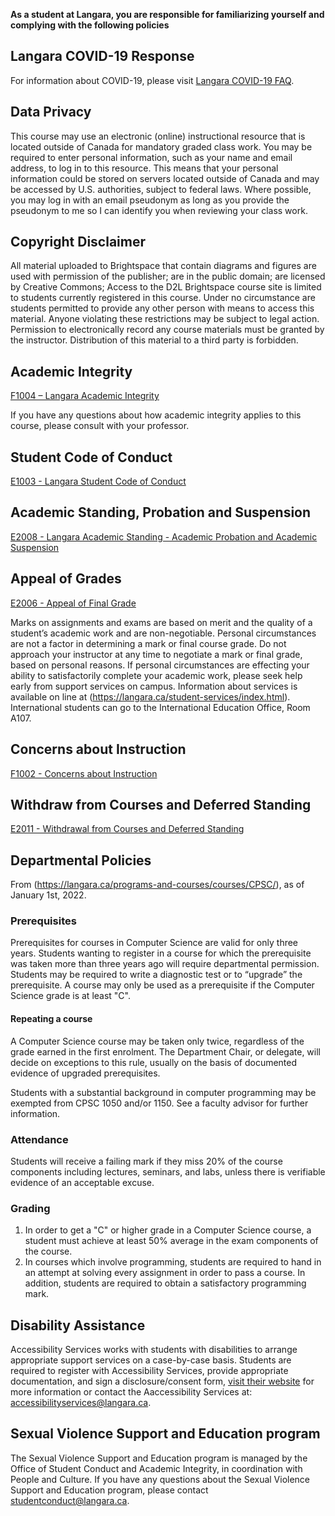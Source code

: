 
**As a student at Langara, you are responsible for familiarizing yourself and complying with the
following policies**

## Langara COVID-19 Response

For information about COVID-19, please visit [Langara COVID-19 FAQ](https://langara.ca/news-and-events/covid-19/faqs/faqs-health.html).

## Data Privacy

This course may use an electronic (online) instructional resource that is located outside of Canada
for mandatory graded class work. You may be required to enter personal information, such as your name
and email address, to log in to this resource. This means that your personal information could be stored on
servers located outside of Canada and may be accessed by U.S. authorities, subject to federal laws.
Where possible, you may log in with an email pseudonym as long as you provide the pseudonym to me so
I can identify you when reviewing your class work.

## Copyright Disclaimer

<!-- Diagrams and figures included in lecture presentations adhere to [Copyright Guidelines for UBC Faculty, Staff and Students](https://copyright.ubc.ca/requirements/copyright-guidelines/) and [UBC Fair Dealing Requirements for Faculty and Staff](https://copyright.ubc.ca/requirements/fair-dealing/).
Some of these figures and images are subject to copyright and will not be posted to Canvas. -->
All material uploaded to Brightspace that contain diagrams and figures are used with permission of the publisher; are in the public domain; are licensed by Creative Commons;
Access to the D2L Brightspace course site is limited to students currently registered in this course. 
Under no circumstance are students permitted to provide any other person with means to access this material. 
Anyone violating these restrictions may be subject to legal action.
Permission to electronically record any course materials must be granted by the instructor.
Distribution of this material to a third party is forbidden.
## Academic Integrity

[F1004 – Langara Academic Integrity](https://langara.ca/about-langara/policies/pdf/F1004.pdf)

If you have any questions about how academic integrity applies to this course, please consult with your professor.
## Student Code of Conduct

[E1003 - Langara Student Code of Conduct](https://langara.ca/about-langara/policies/pdf/E1003.pdf)
## Academic Standing, Probation and Suspension

[E2008 - Langara Academic Standing - Academic Probation and Academic Suspension](https://langara.ca/about-langara/policies/pdf/E2008-june-2012.pdf)

## Appeal of Grades

[E2006 - Appeal of Final Grade](https://langara.ca/student-services/student-conduct-and-academic-integrity/appealsv2/grade-appeals.html)

Marks on assignments and exams are based on merit and the quality of a student’s academic work and are non-negotiable. Personal circumstances are not a factor in determining a mark or final course grade. Do not approach your instructor at any time to negotiate a mark or final grade, based on personal reasons. If personal circumstances are effecting your ability to satisfactorily complete your academic work, please seek help early from support services on campus. Information about services is available on line at (https://langara.ca/student-services/index.html). International students can go to the International Education Office, Room A107.

## Concerns about Instruction

[F1002 - Concerns about Instruction](https://langara.ca/about-langara/policies/pdf/F1002.pdf)

## Withdraw from Courses and Deferred Standing

[E2011 - Withdrawal from Courses and Deferred Standing](https://langara.ca/about-langara/policies/pdf/E2011.pdf)
## Departmental Policies
From (https://langara.ca/programs-and-courses/courses/CPSC/), as of January 1st, 2022.
### Prerequisites
Prerequisites for courses in Computer Science are valid for only three years. Students wanting to register in a course for which the prerequisite was taken more than three years ago will require departmental permission. Students may be required to write a diagnostic test or to “upgrade” the prerequisite. A course may only be used as a prerequisite if the Computer Science grade is at least "C".
#### Repeating a course
A Computer Science course may be taken only twice, regardless of the grade earned in the first enrolment. The Department Chair, or delegate, will decide on exceptions to this rule, usually on the basis of documented evidence of upgraded prerequisites.

Students with a substantial background in computer programming may be exempted from CPSC 1050 and/or 1150. See a faculty advisor for further information.
### Attendance
Students will receive a failing mark if they miss 20% of the course components including lectures, seminars, and labs, unless there is verifiable evidence of an acceptable excuse.
### Grading
1. In order to get a "C" or higher grade in a Computer Science course, a student must achieve at least 50% average in the exam components of the course.
2. In courses which involve programming, students are required to hand in an attempt at solving every assignment in order to pass a course. In addition, students are required to obtain a satisfactory programming mark.

## Disability Assistance

Accessibility Services works with students with disabilities to arrange appropriate support services on a case-by-case basis. Students are required to register with Accessibility Services, provide appropriate documentation, and sign a disclosure/consent form, [visit their website](https://langara.ca/student-services/accessibility-services/index.html) for more information or contact the Aaccessibility Services at: [accessibilityservices@langara.ca](mailto:accessibilityservices@langara.ca).

## Sexual Violence Support and Education program

The Sexual Violence Support and Education program is managed by the Office of Student Conduct and Academic Integrity, in coordination with People and Culture. If you have any questions about the Sexual Violence Support and Education program, please contact [studentconduct@langara.ca](mailto:studentconduct@langara.ca). 

<!-- 
UBC provides resources to support student learning and to maintain healthy lifestyles but recognizes that sometimes crises arise and so there are additional resources to access including those for survivors of sexual violence.
UBC values respect for the person and ideas of all members of the academic community.
Harassment and discrimination are not tolerated nor is suppression of academic freedom. 
UBC provides appropriate accommodation for students with disabilities and for religious and cultural observances. 
UBC values academic honesty and students are expected to acknowledge the ideas generated by others and to uphold the highest academic standards in all of their actions. Details of the policies and how to access support are available [here](https://senate.ubc.ca/policies-resources-support-student-success).

### Online learning for international students

During this pandemic, the shift to online learning has greatly altered teaching and studying at UBC, including changes to health and safety considerations.
Keep in mind that some UBC courses might cover topics that are censored or considered illegal by non-Canadian governments.
This may include, but is not limited to, human rights, representative government, defamation, obscenity, gender or sexuality, and historical or current geopolitical controversies.
If you are a student living abroad, you will be subject to the laws of your local jurisdiction, and your local authorities might limit your access to course material or take punitive action against you. UBC is strongly committed to academic freedom, but has no control over foreign authorities (please visit [this calendar page](http://www.calendar.ubc.ca/okanagan/index.cfm?tree=3,293,866,0) for an articulation of the values of the University conveyed in the Senate Statement on Academic Freedom).
Thus, we recognize that students will have legitimate reason to exercise caution in studying certain subjects.
If you have concerns regarding your personal situation, consider postponing taking a course with manifest risks, until you are back on campus or reach out to your academic advisor to find substitute courses. 
For further information and support, please visit: [https://academic.ubc.ca/support-resources/freedom-expression/](https://academic.ubc.ca/support-resources/freedom-expression/). -->
